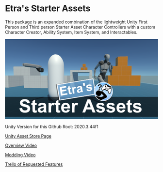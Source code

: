 # Etra's Starter Assets

This package is an expanded combination of the lightweight Unity First Person and Third person Starter Asset Character Controllers with a custom Character Creator, Ability System, Item System, and Interactables.

![StarterAssetsImage](GithubImages/socialImage.png)

Unity Version for this Github Root:
2020.3.44f1

[Unity Asset Store Page](https://assetstore.unity.com/packages/essentials/tutorial-projects/etra-s-starter-assets-first-person-third-person-character-contro-239262)

[Overview Video](https://youtu.be/lwq9pl-ldp4)

[Modding Video](https://youtu.be/okOk8vS8D2w)

[Trello of Requested Features](https://trello.com/b/aBFuOFzh/etras-starter-assets-feature-requests)
